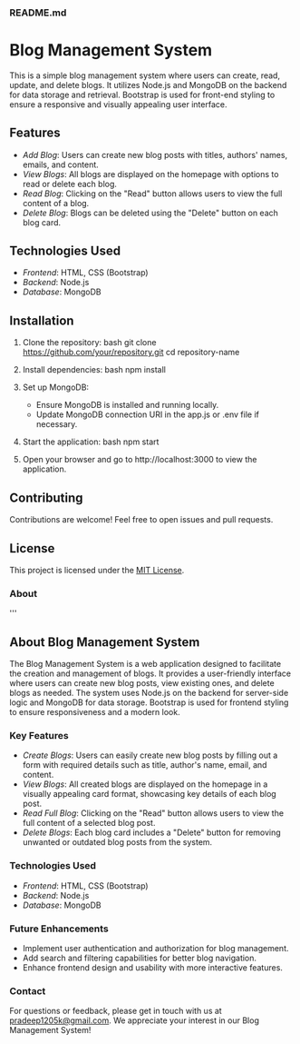 ### README.md


# Blog Management System

This is a simple blog management system where users can create, read, update, and delete blogs. It utilizes Node.js and MongoDB on the backend for data storage and retrieval. Bootstrap is used for front-end styling to ensure a responsive and visually appealing user interface.

## Features

- *Add Blog*: Users can create new blog posts with titles, authors' names, emails, and content.
- *View Blogs*: All blogs are displayed on the homepage with options to read or delete each blog.
- *Read Blog*: Clicking on the "Read" button allows users to view the full content of a blog.
- *Delete Blog*: Blogs can be deleted using the "Delete" button on each blog card.

## Technologies Used

- *Frontend*: HTML, CSS (Bootstrap)
- *Backend*: Node.js
- *Database*: MongoDB

## Installation

1. Clone the repository:
   bash
   git clone https://github.com/your/repository.git
   cd repository-name
   

2. Install dependencies:
   bash
   npm install
   

3. Set up MongoDB:
   - Ensure MongoDB is installed and running locally.
   - Update MongoDB connection URI in the app.js or .env file if necessary.

4. Start the application:
   bash
   npm start
   

5. Open your browser and go to http://localhost:3000 to view the application.

## Contributing

Contributions are welcome! Feel free to open issues and pull requests.

## License

This project is licensed under the [MIT License](LICENSE).


### About

'''
## About Blog Management System

The Blog Management System is a web application designed to facilitate the creation and management of blogs. It provides a user-friendly interface where users can create new blog posts, view existing ones, and delete blogs as needed. The system uses Node.js on the backend for server-side logic and MongoDB for data storage. Bootstrap is used for frontend styling to ensure responsiveness and a modern look.

### Key Features

- *Create Blogs*: Users can easily create new blog posts by filling out a form with required details such as title, author's name, email, and content.
- *View Blogs*: All created blogs are displayed on the homepage in a visually appealing card format, showcasing key details of each blog post.
- *Read Full Blog*: Clicking on the "Read" button allows users to view the full content of a selected blog post.
- *Delete Blogs*: Each blog card includes a "Delete" button for removing unwanted or outdated blog posts from the system.

### Technologies Used

- *Frontend*: HTML, CSS (Bootstrap)
- *Backend*: Node.js
- *Database*: MongoDB

### Future Enhancements

- Implement user authentication and authorization for blog management.
- Add search and filtering capabilities for better blog navigation.
- Enhance frontend design and usability with more interactive features.

### Contact

For questions or feedback, please get in touch with us at pradeep1205k@gmail.com. We appreciate your interest in our Blog Management System!
